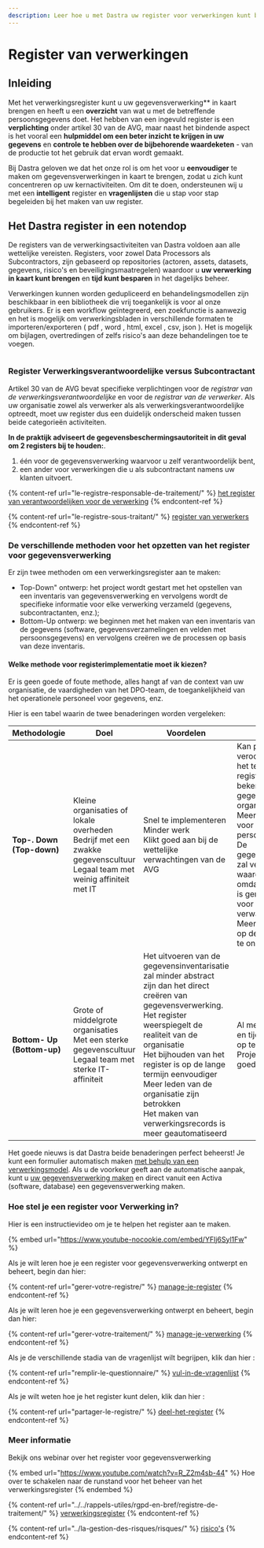 ```yaml
---
description: Leer hoe u met Dastra uw register voor verwerkingen kunt bewerken.
---
```


# Register van verwerkingen

## Inleiding

Met het verwerkingsregister kunt u uw gegevensverwerking\*\* in kaart brengen en heeft u een **overzicht** van wat u met de betreffende persoonsgegevens doet. Het hebben van een ingevuld register is een **verplichting** onder artikel 30 van de AVG, maar naast het bindende aspect is het vooral een **hulpmiddel om een beter inzicht te krijgen in uw gegevens** en **controle te hebben over de bijbehorende waardeketen** - van de productie tot het gebruik dat ervan wordt gemaakt.

Bij Dastra geloven we dat het onze rol is om het voor u **eenvoudiger** te maken om gegevensverwerkingen in kaart te brengen, zodat u zich kunt concentreren op uw kernactiviteiten. Om dit te doen, ondersteunen wij u met een **intelligent** register en **vragenlijsten** die u stap voor stap begeleiden bij het maken van uw register.

## Het Dastra register in een notendop

De registers van de verwerkingsactiviteiten van Dastra voldoen aan alle wettelijke vereisten. Registers, voor zowel Data Processors als Subcontractors, zijn gebaseerd op repositories (actoren, assets, datasets, gegevens, risico's en beveiligingsmaatregelen) waardoor u **uw verwerking in kaart kunt brengen** en **tijd kunt besparen** in het dagelijks beheer.

Verwerkingen kunnen worden gedupliceerd en behandelingsmodellen zijn beschikbaar in een bibliotheek die vrij toegankelijk is voor al onze gebruikers. Er is een workflow geïntegreerd, een zoekfunctie is aanwezig en het is mogelijk om verwerkingsbladen in verschillende formaten te importeren/exporteren ( pdf , word , html, excel , csv, json ). Het is mogelijk om bijlagen, overtredingen of zelfs risico's aan deze behandelingen toe te voegen.

<figure><img src="../../.gitbook/assets/Screenshot%202023-01-24%20at%2015.11.37.png" alt=""><figcaption></figcaption></figure>

### Register Verwerkingsverantwoordelijke versus Subcontractant

Artikel 30 van de AVG bevat specifieke verplichtingen voor de _registrar van de verwerkingsverantwoordelijke_ en voor de _registrar van de verwerker_. Als uw organisatie zowel als verwerker als als verwerkingsverantwoordelijke optreedt, moet uw register dus een duidelijk onderscheid maken tussen beide categorieën activiteiten.

**In de praktijk adviseert de gegevensbeschermingsautoriteit in dit geval om 2 registers bij te houden:**.

1. één voor de gegevensverwerking waarvoor u zelf verantwoordelijk bent,
2. een ander voor verwerkingen die u als subcontractant namens uw klanten uitvoert.

{% content-ref url="le-registre-responsable-de-traitement/" %}
[het register van verantwoordelijken voor de verwerking](le-registre-responsable-de-traitement/)
{% endcontent-ref %}

{% content-ref url="le-registre-sous-traitant/" %}
[register van verwerkers](/dastra-doc-nl/features/editer-le-registre/le-registre-sous-traitant.md)
{% endcontent-ref %}

### De verschillende methoden voor het opzetten van het register voor gegevensverwerking

Er zijn twee methoden om een verwerkingsregister aan te maken:

* Top-Down" ontwerp: het project wordt gestart met het opstellen van een inventaris van gegevensverwerking en vervolgens wordt de specifieke informatie voor elke verwerking verzameld (gegevens, subcontractanten, enz.);
* Bottom-Up ontwerp: we beginnen met het maken van een inventaris van de gegevens (software, gegevensverzamelingen en velden met persoonsgegevens) en vervolgens creëren we de processen op basis van deze inventaris.

#### Welke methode voor registerimplementatie moet ik kiezen?

Er is geen goede of foute methode, alles hangt af van de context van uw organisatie, de vaardigheden van het DPO-team, de toegankelijkheid van het operationele personeel voor gegevens, enz.

Hier is een tabel waarin de twee benaderingen worden vergeleken:

<table><thead><tr><th width="129">Methodologie</th><th width="178">Doel</th><th>Voordelen</th><th>Achteraf</th></tr></thead><tbody><tr><td><strong>Top-. Down (Top-down)</strong></td><td>Kleine organisaties of lokale overheden<br>Bedrijf met een zwakke gegevenscultuur<br>Legaal team met weinig affiniteit met IT</td><td>Snel te implementeren<br>Minder werk<br>Klikt goed aan bij de wettelijke verwachtingen van de AVG<br></td><td>Kan problemen veroorzaken als het team dat het register opstelt niet bekend is met de gegevens van de organisatie<br>Meer belastend voor operationeel personeel<br>De gegevensinventaris zal veel minder waardevol zijn omdat deze alleen is gemodelleerd voor wettelijke verwachtingen<br>Meer complex om op de lange termijn te onderhouden<br></td></tr><tr><td><strong>Bottom- Up (Bottom-up)</strong></td><td>Grote of middelgrote organisaties<br>Met een sterke gegevenscultuur<br>Legaal team met sterke IT-affiniteit</td><td>Het uitvoeren van de gegevensinventarisatie zal minder abstract zijn dan het direct creëren van gegevensverwerking.<br>Het register weerspiegelt de realiteit van de organisatie<br>Het bijhouden van het register is op de lange termijn eenvoudiger<br>Meer leden van de organisatie zijn betrokken<br>Het maken van verwerkingsrecords is meer geautomatiseerd</td><td>Al met al moeilijker en tijdrovender om op te zetten<br>Project vereist goede governance</td></tr></tbody></table>

Het goede nieuws is dat Dastra beide benaderingen perfect beheerst! Je kunt een formulier automatisch maken [met behulp van een verwerkingsmodel](use-a-processing-model.md). Als u de voorkeur geeft aan de automatische aanpak, kunt u [uw gegevensverwerking maken](../cartography/) en direct vanuit een Activa (software, database) een gegevensverwerking maken.

### Hoe stel je een register voor Verwerking in?

Hier is een instructievideo om je te helpen het register aan te maken.

{% embed url="https://www.youtube-nocookie.com/embed/YFIj6Syl1Fw" %}

Als je wilt leren hoe je een register voor gegevensverwerking ontwerpt en beheert, begin dan hier:

{% content-ref url="gerer-votre-registre/" %}
[manage-je-register](/dastra-doc-nl/features/editer-le-registre/gerer-votre-registre.md)
{% endcontent-ref %}

Als je wilt leren hoe je een gegevensverwerking ontwerpt en beheert, begin dan hier:

{% content-ref url="gerer-votre-traitement/" %}
[manage-je-verwerking](gerer-votre-traitement.md)
{% endcontent-ref %}

Als je de verschillende stadia van de vragenlijst wilt begrijpen, klik dan hier :

{% content-ref url="remplir-le-questionnaire/" %}
[vul-in-de-vragenlijst](remplir-le-questionnaire/README.md)
{% endcontent-ref %}

Als je wilt weten hoe je het register kunt delen, klik dan hier :

{% content-ref url="partager-le-registre/" %}
[deel-het-register](partager-le-registre.md)
{% endcontent-ref %}

### Meer informatie

Bekijk ons webinar over het register voor gegevensverwerking

{% embed url="https://www.youtube.com/watch?v=R_Z2m4sb-44" %}
Hoe over te schakelen naar de runstand voor het beheer van het verwerkingsregister
{% endembed %}

{% content-ref url="../../rappels-utiles/rgpd-en-bref/registre-de-traitement/" %}
[verwerkingsregister](../../rappels-utiles/rgpd-en-bref/registre-de-traitement.md)
{% endcontent-ref %}

{% content-ref url="../la-gestion-des-risques/risques/" %}
[risico's](../la-gestion-des-risques/risques.md)
{% endcontent-ref %}
